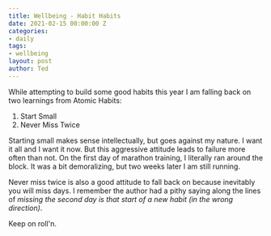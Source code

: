```yaml
---
title: Wellbeing - Habit Habits
date: 2021-02-15 00:00:00 Z
categories:
- daily
tags:
- wellbeing
layout: post
author: Ted
---
```


While attempting to build some good habits this year I am falling back on two learnings from Atomic Habits:

1. Start Small
1. Never Miss Twice

Starting small makes sense intellectually, but goes against my nature. I want it all and I want it now. But this aggressive attitude leads to failure more often than not. On the first day of marathon training, I literally ran around the block. It was a bit demoralizing, but two weeks later I am still running. 

Never miss twice is also a good attitude to fall back on because inevitably you will miss days. I remember the author had a pithy saying along the lines of _missing the second day is that start of a new habit (in the wrong direction)_.  

Keep on roll'n.
